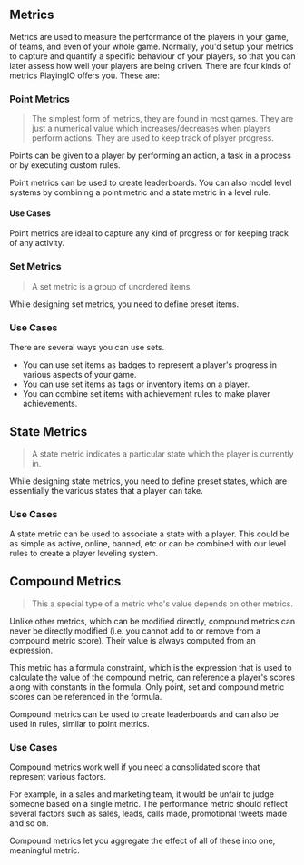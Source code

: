 ## Metrics

Metrics are used to measure the performance of the players in your game, of teams, and even of your whole game. Normally, you'd setup your metrics to capture and quantify a specific behaviour of your players, so that you can later assess how well your players are being driven. There are four kinds of metrics PlayingIO offers you. These are:



### Point Metrics

> The simplest form of metrics, they are found in most games. They are just a numerical value which increases/decreases when players perform actions. They are used to keep track of player progress.

Points can be given to a player by performing an action, a task in a process or by executing custom rules.

Point metrics can be used to create leaderboards. You can also model level systems by combining a point metric and a state metric in a level rule.

#### Use Cases

Point metrics are ideal to capture any kind of progress or for keeping track of any activity.



### Set Metrics

> A set metric is a group of unordered items.

While designing set metrics, you need to define preset items.

### Use Cases

There are several ways you can use sets.

* You can use set items as badges to represent a player's progress in various aspects of your game.
* You can use set items as tags or inventory items on a player.
* You can combine set items with achievement rules to make player achievements.



## State Metrics

> A state metric indicates a particular state which the player is currently in.

While designing state metrics, you need to define preset states, which are essentially the various states that a player can take.

### Use Cases

A state metric can be used to associate a state with a player. This could be as simple as active, online, banned, etc or can be combined with our level rules to create a player leveling system.



## Compound Metrics

> This a special type of a metric who's value depends on other metrics.

Unlike other metrics, which can be modified directly, compound metrics can never be directly modified (i.e. you cannot add to or remove from a compound metric score). Their value is always computed from an expression.

This metric has a formula constraint, which is the expression that is used to calculate the value of the compound metric, can reference a player's scores along with constants in the formula. Only point, set and compound metric scores can be referenced in the formula.

Compound metrics can be used to create leaderboards and can also be used in rules, similar to point metrics.

### Use Cases
Compound metrics work well if you need a consolidated score that represent various factors.

For example, in a sales and marketing team, it would be unfair to judge someone based on a single metric. The performance metric should reflect several factors such as sales, leads, calls made, promotional tweets made and so on.

Compound metrics let you aggregate the effect of all of these into one, meaningful metric.